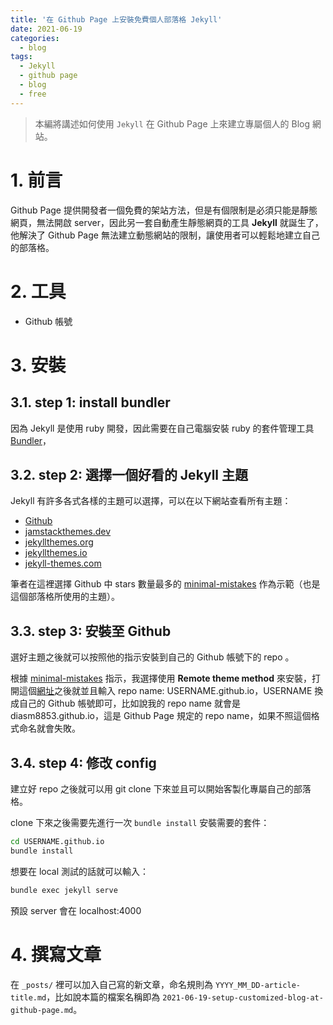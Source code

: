 ```yaml
---
title: '在 Github Page 上安裝免費個人部落格 Jekyll'
date: 2021-06-19
categories:
  - blog
tags:
  - Jekyll
  - github page
  - blog
  - free
---
```


> 本編將講述如何使用 `Jekyll` 在 Github Page 上來建立專屬個人的 Blog 網站。

# 1. 前言

Github Page 提供開發者一個免費的架站方法，但是有個限制是必須只能是靜態網頁，無法開啟 server，因此另一套自動產生靜態網頁的工具 **Jekyll** 就誕生了，他解決了 Github Page 無法建立動態網站的限制，讓使用者可以輕鬆地建立自己的部落格。

# 2. 工具

- Github 帳號

# 3. 安裝

## 3.1. step 1: install bundler

因為 Jekyll 是使用 ruby 開發，因此需要在自己電腦安裝 ruby 的套件管理工具 [Bundler](https://bundler.io/)，

## 3.2. step 2: 選擇一個好看的 Jekyll 主題

Jekyll 有許多各式各樣的主題可以選擇，可以在以下網站查看所有主題：

- [Github](https://github.com/topics/jekyll-theme)
- [jamstackthemes.dev](https://jamstackthemes.dev/ssg/jekyll/)
- [jekyllthemes.org](http://jekyllthemes.org/)
- [jekyllthemes.io](https://jekyllthemes.io/)
- [jekyll-themes.com](https://jekyll-themes.com/)

筆者在這裡選擇 Github 中 stars 數量最多的 [minimal-mistakes](https://github.com/mmistakes/minimal-mistakes) 作為示範（也是這個部落格所使用的主題）。

## 3.3. step 3: 安裝至 Github

選好主題之後就可以按照他的指示安裝到自己的 Github 帳號下的 repo 。

根據 [minimal-mistakes](https://github.com/mmistakes/minimal-mistakes) 指示，我選擇使用 **Remote theme method** 來安裝，打開這個[網址](https://github.com/mmistakes/mm-github-pages-starter/generate)之後就並且輸入 repo name: USERNAME.github.io，USERNAME 換成自己的 Github 帳號即可，比如說我的 repo name 就會是 diasm8853.github.io，這是 Github Page 規定的 repo name，如果不照這個格式命名就會失敗。

## 3.4. step 4: 修改 config

建立好 repo 之後就可以用 git clone 下來並且可以開始客製化專屬自己的部落格。

clone 下來之後需要先進行一次 `bundle install` 安裝需要的套件：

```bash
cd USERNAME.github.io
bundle install
```

想要在 local 測試的話就可以輸入：

```bash
bundle exec jekyll serve
```

預設 server 會在 localhost:4000

# 4. 撰寫文章

在 `_posts/` 裡可以加入自己寫的新文章，命名規則為 `YYYY_MM_DD-article-title.md`，比如說本篇的檔案名稱即為 `2021-06-19-setup-customized-blog-at-github-page.md`。
